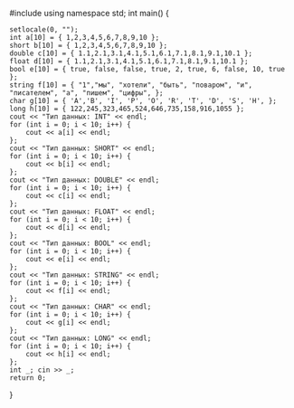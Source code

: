 #include<iostream>
using namespace std;
int main() {

    setlocale(0, "");
    int a[10] = { 1,2,3,4,5,6,7,8,9,10 };
    short b[10] = { 1,2,3,4,5,6,7,8,9,10 };
    double c[10] = { 1.1,2.1,3.1,4.1,5.1,6.1,7.1,8.1,9.1,10.1 };
    float d[10] = { 1.1,2.1,3.1,4.1,5.1,6.1,7.1,8.1,9.1,10.1 };
    bool e[10] = { true, false, false, true, 2, true, 6, false, 10, true };
    string f[10] = { "1","мы", "хотели", "быть", "поваром", "и", "писателем", "а", "пишем", "цифры", };
    char g[10] = { 'A','B', 'I', 'P', 'O', 'R', 'T', 'D', 'S', 'H', };
    long h[10] = { 122,245,323,465,524,646,735,158,916,1055 };
    cout << "Тип данных: INT" << endl;
    for (int i = 0; i < 10; i++) {
        cout << a[i] << endl;
    };
    cout << "Тип данных: SHORT" << endl;
    for (int i = 0; i < 10; i++) {
        cout << b[i] << endl;
    };
    cout << "Тип данных: DOUBLE" << endl;
    for (int i = 0; i < 10; i++) {
        cout << c[i] << endl;
    };
    cout << "Тип данных: FLOAT" << endl;
    for (int i = 0; i < 10; i++) {
        cout << d[i] << endl;
    };
    cout << "Тип данных: BOOL" << endl;
    for (int i = 0; i < 10; i++) {
        cout << e[i] << endl;
    };
    cout << "Тип данных: STRING" << endl;
    for (int i = 0; i < 10; i++) {
        cout << f[i] << endl;
    };
    cout << "Тип данных: CHAR" << endl;
    for (int i = 0; i < 10; i++) {
        cout << g[i] << endl;
    };
    cout << "Тип данных: LONG" << endl;
    for (int i = 0; i < 10; i++) {
        cout << h[i] << endl;
    };
    int _; cin >> _;
    return 0;
}

